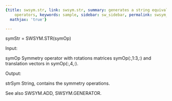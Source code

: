 ```yaml
---
{title: swsym.str, link: swsym.str, summary: generates a string equivalent of symmetry
    operators, keywords: sample, sidebar: sw_sidebar, permalink: swsym_str.html, folder: swsym,
  mathjax: 'true'}

---
```

 
symStr = SWSYM.STR(symOp)
 
Input:
 
symOp     Symmetry operator with rotations matrices symOp(:,1:3,:) and
          translation vectors in symOp(:,4,:).
 
Output:
 
strSym    String, contains the symmetry operations.
 
See also SWSYM.ADD, SWSYM.GENERATOR.
 

